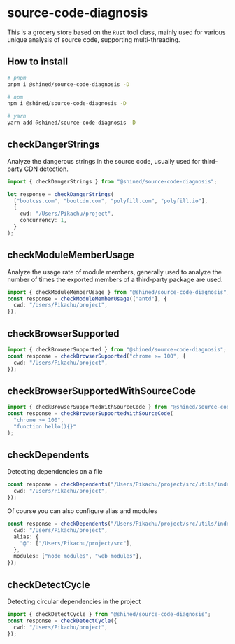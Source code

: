 # source-code-diagnosis

This is a grocery store based on the `Rust` tool class, mainly used for various unique analysis of source code, supporting multi-threading.

## How to install

```bash
# pnpm
pnpm i @shined/source-code-diagnosis -D

# npm
npm i @shined/source-code-diagnosis -D

# yarn
yarn add @shined/source-code-diagnosis -D
```

## checkDangerStrings

Analyze the dangerous strings in the source code, usually used for third-party CDN detection.

```ts
import { checkDangerStrings } from "@shined/source-code-diagnosis";

let response = checkDangerStrings(
  ["bootcss.com", "bootcdn.com", "polyfill.com", "polyfill.io"],
  {
    cwd: "/Users/Pikachu/project",
    concurrency: 1,
  }
);
```

## checkModuleMemberUsage

Analyze the usage rate of module members, generally used to analyze the number of times the exported members of a third-party package are used.

```ts
import { checkModuleMemberUsage } from "@shined/source-code-diagnosis";
const response = checkModuleMemberUsage(["antd"], {
  cwd: "/Users/Pikachu/project",
});
```

## checkBrowserSupported

```ts
import { checkBrowserSupported } from "@shined/source-code-diagnosis";
const response = checkBrowserSupported("chrome >= 100", {
  cwd: "/Users/Pikachu/project",
});
```

## checkBrowserSupportedWithSourceCode

```ts
import { checkBrowserSupportedWithSourceCode } from "@shined/source-code-diagnosis";
const response = checkBrowserSupportedWithSourceCode(
  "chrome >= 100",
  "function hello(){}"
);
```

## checkDependents

Detecting dependencies on a file

```ts
const response = checkDependents("/Users/Pikachu/project/src/utils/index.ts", {
  cwd: "/Users/Pikachu/project",
});
```

Of course you can also configure alias and modules

```ts
const response = checkDependents("/Users/Pikachu/project/src/utils/index.ts", {
  cwd: "/Users/Pikachu/project",
  alias: {
    "@": ["/Users/Pikachu/project/src"],
  },
  modules: ["node_modules", "web_modules"],
});
```

## checkDetectCycle

Detecting circular dependencies in the project

```ts
import { checkDetectCycle } from "@shined/source-code-diagnosis";
const response = checkDetectCycle({
  cwd: "/Users/Pikachu/project",
});
```
